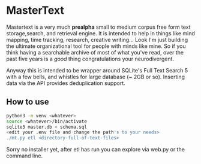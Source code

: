 # MasterText

Mastertext is a very much **prealpha** small to medium corpus free form text
storage,search, and retrieval engine. It is intended to help in things like
mind mapping, time tracking, research, creative writing... Look I'm just
building the ultimate organizational tool for people with minds like mine. So
if you think having a searchable archive of most of what you've read, over
the past five years is a *good* thing congratulations your neurodivergent.

Anyway this is intended to be wrapper around SQLite's Full Text Search 5
with a few bells, and whistles for large database (~ 2GB or so).
Inserting data via the API provides deduplication support. 

## How to use 

```sh
python3 -m venv <whatever>
source <whatever>/bin/activate
sqlite3 master.db < schema.sql
<edit your .env file and change the path's to your needs> 
./mt.py etl <directory-full-of-text-files>
```
Sorry no installer yet, after etl has run you can explore via web.py or 
the command line.


